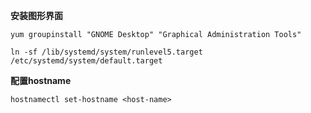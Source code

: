 **安装图形界面**

```shell
yum groupinstall "GNOME Desktop" "Graphical Administration Tools"

ln -sf /lib/systemd/system/runlevel5.target /etc/systemd/system/default.target
```

**配置hostname**

```shell
hostnamectl set-hostname <host-name>
```



